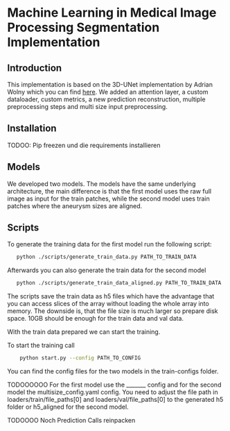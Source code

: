 
# Machine Learning in Medical Image Processing Segmentation Implementation

## Introduction

This implementation is based on the 3D-UNet implementation by Adrian Wolny which you can find [here](https://github.com/wolny/pytorch-3dunet). We added an attention layer, a custom dataloader, custom metrics, a new prediction reconstruction, multiple preprocessing steps and multi size input preprocessing.

## Installation

TODOO: Pip freezen und die requirements installieren

## Models

We developed two models. The models have the same underlying architecture, the main difference is that the first model uses the raw full image as input for the train patches, while the second model uses train patches where the aneurysm sizes are aligned.

## Scripts

To generate the training data for the first model run the following script:

```bash
   python ./scripts/generate_train_data.py PATH_TO_TRAIN_DATA
```

Afterwards you can also generate the train data for the second model

```bash
   python ./scripts/generate_train_data_aligned.py PATH_TO_TRAIN_DATA
```

The scripts save the train data as h5 files which have the advantage that you can access
slices of the array without loading the whole array into memory. The downside is, that the file size is much larger so prepare disk space. 10GB should be enough for the train data and val data.

With the train data prepared we can start the training.

To start the training call

```bash
    python start.py --config PATH_TO_CONFIG
```

You can find the config files for the two models in the train-configs folder.

TODOOOOOO
For the first model use the _______ config and for the second model the multisize_config.yaml config.
You need to adjust the file path in loaders/train/file_paths[0] and loaders/val/file_paths[0] to the generated h5 folder or h5_aligned for the second model. 

TODOOOO Noch Prediction Calls reinpacken

